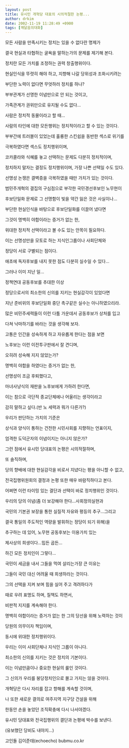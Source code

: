 ```yaml
---
layout: post
title: 유시민 개혁당 대표의 시의적절한 논평...
author: drkim
date: 2002-11-19 11:28:49 +0900
tags: [깨달음의대화]
---
```

모든 사람을 만족시키는 정치는 있을 수 없다란 명제가
  
결국 현실과 타협하는 굴욕을 말하는가의 문제를 제기해 본다.
  

  
정치란 모든 가치를 조정하는 권력 창출행위이다.
  

  
현실인식을 뚜렷히 해야 하고, 지향해 나갈 당위성과 조화시키려는
  
부단한 노력이 없다면 무엇하러 정치를 하나?
  

  
부부관계가 선명한 이념만으로 안 되는 것이고,
  
가족관계가 권위만으로 유지될 수도 없다...
  
사람은 정치적 동물이라고 할 때...
  
사람의 타인에 대한 모든행위는 정치적이라고 할 수 있는 것이다.
  

  
부부간에 트러블이 있었는데 훌륭한 스킨쉽을 동반한 섹스로 위기를
  
극복하였다면 섹스도 정치행위이며,
  
코카콜라와 식혜를 놓고 선택하는 문제도 다분히 정치적이며,
  
정치하지 말자는 결정도 정치행위이며, 가장 나쁜 선택일 수도 있다.
  

  
선명성 논쟁은 결벽증을 극복하였을 때만 가치가 있는 것이다.
  

  
범민주개혁의 결집의 구심점으로 부각한 국민경선후보인 노무현이
  
후보단일화 문제로 그 선명함이 빛을 약간 잃은 것은 사실이나...
  
부단한 현실인식을 바탕으로 후보단일화를 이끌어 냈다면
  
그것이 명백히 야합이라는 증거가 없는 한,
  
위대한 정치적 선택이라고 볼 수도 있는 안목이 필요하다.
  

  
이는 선명성만을 모토로 하는 지식인그룹이나 사회단체와
  
정당이 서로 구별되는 점이다.
  

  
애초에 독자후보를 내지 못한 점도 다분히 실수일 수 있다...
  
그러나 이미 지난 일...
  
정책연대 공동후보를 추대한 이상
  
정당으로서의 최소한의 신의를 지키는 현실감각이 있었다면
  
지난 준비위의 후보단일화 중단 촉구같은 실수는 아니하였으리라.
  

  
많은 비민주세력들이 이런 다툼 가운데서 공동후보가 상처를 입고
  
다쳐 낙마하기를 바라는 것을 생각해 보자.
  

  
고통은 인간을 성숙하게 하고 자유롭게 한다는 점을 보면
  
노후보는 이런 이전투구판에서 잘 견디며,
  
오히려 성숙해 지지 않았는가?
  

  
명백히 야합을 하였다는 증거가 없는 한,
  
선명성이 조금 후퇴했다고,
  
마녀사냥식의 재판을 노후보에게 가하려 한다면,
  
이는 참으로 극단적 종교단체에나 어울리는 생각이라고
  
감히 말하고 싶다.(반 노 세력과 뭐가 다른가?)
  

  
우리가 판단하는 가치의 기준은
  
상식과 양식이 통하는 건전한 시민사회를 지향하는 언표이지,
  
엄격한 도덕군자의 이념이지는 아니지 않은가?
  

  
그런 점에서 유시민 당대표의 논평은 시의적절하며,
  
또 솔직하며,
  
당의 향배에 대한 현실감각을 비로서 지녔다는 평을 아니할 수 없고,
  

  
전국집행위원회의 결정과 논평 또한 매우 바람직하다고 본다.
  

  
어쩌면 이런 타이밍 있는 결단과 선택이 바로 정치행위인 것이다.
  

  
우리의 당의 이념(좀 더 보강해야 한다...사회정의실현과
  
국민의 기본권 보장을 통한 실질적 자유와 평등의 추구...그리고
  
결국 통일의 주도적인 역량을 발휘하는 정당이 되기 위해)을
  
추구하는 데 있어, 노무현 공동후보는 이용가치 있는
  
제사상의 희생이다...밉든 곱든...
  

  
하긴 모든 정치인이 그렇다...
  
국민이 세금을 내서 그들을 먹여 살리는가장 큰 이유는
  
그들이 국민 대신 어려울 때 희생하라는 것이다.
  

  
그의 선택을 지켜 보며 힘을 실어 주고 격려하다가
  
때로 우려 표명도 하며, 질책도 하면서,
  
비판적 지지를 계속해야 한다.
  
명백히 야합이라는 증거가 없는 한 그의 당선을 위해 노력하는 것이
  
당원의 의무이자 책임이며,
  
동시에 위대한 정치행위이다.
  

  
우리는 이미 사회단체나 지식인 그룹이 아니다.
  

  
최소한의 신의를 지키는 것은 정치의 기본이다.
  
이는 이념만큼이나 중요한 현실의 룰인 것이다.
  
그 신의가 우리를 붕당정치인으로 몰고 가지는 않을 것이다.
  

  
개혁당은 다시 자리를 잡고 항해를 계속할 것이며,
  

  
나 또한 새로운 결의로 여주지역 지구당 건설을 위해
  
한동안 손을 놓았던 조직확충에 다시 나서야겠다.
  

  
유시민 당대표와 전국집행위의 결단과 논평에 박수를 보낸다.
  

  
(유보했던 당비도 내야지...)
  

  

  
고인돌 김이준태(echoecho) bubmu.co.kr